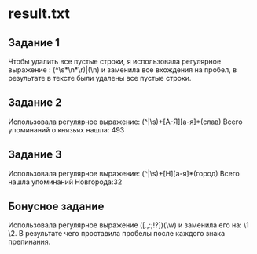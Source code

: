 # result.txt
## Задание 1 

Чтобы удалить все пустые строки, я использовала регулярное выражение : (^\s*\n*\r)|(\n) и заменила все вхождения на пробел, в результате
в тексте были удалены все пустые строки.

## Задание 2

Использовала регулярное выражение: (^|\s)+[А-Я][а-я]*(слав) Всего упоминаний о князьях нашла: 493

## Задание 3

Использовала регулярное выражение: (^|\s)+[Н][а-я]*(город) Всего нашла упоминаний Новгорода:32 

## Бонусное задание

Использовала регулярное выражение ([.,:;!?])(\w) и заменила его на: \1 \2. В результате чего проставила пробелы после каждого знака препинания. 

